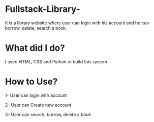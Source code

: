 # Fullstack-Library-
It is a library website where user can login with his account and he can borrow, delete, search a book.

# What did I do?
I used HTML, CSS and Python to build this system 

# How to Use?
1- User can login with account 

2- User can Create new account

3- User can search, borrow, delete a book
